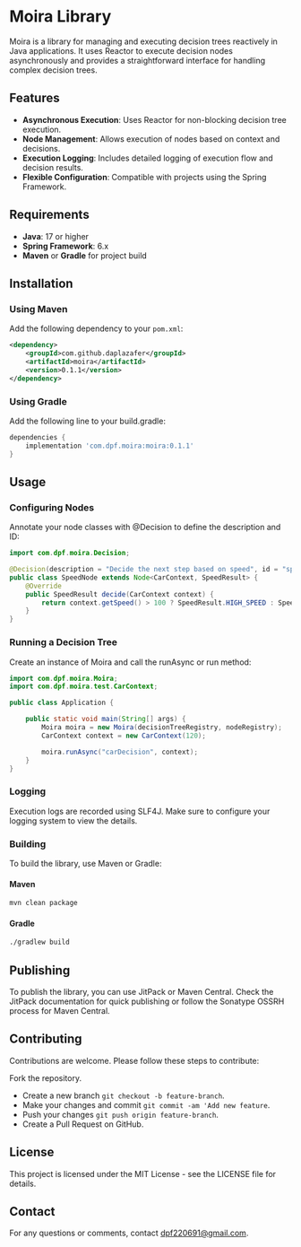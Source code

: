 # Moira Library

Moira is a library for managing and executing decision trees reactively in Java applications. It uses Reactor to execute decision nodes asynchronously and provides a straightforward interface for handling complex decision trees.

## Features

- **Asynchronous Execution**: Uses Reactor for non-blocking decision tree execution.
- **Node Management**: Allows execution of nodes based on context and decisions.
- **Execution Logging**: Includes detailed logging of execution flow and decision results.
- **Flexible Configuration**: Compatible with projects using the Spring Framework.

## Requirements

- **Java**: 17 or higher
- **Spring Framework**: 6.x
- **Maven** or **Gradle** for project build

## Installation

### Using Maven

Add the following dependency to your `pom.xml`:

```xml
<dependency>
    <groupId>com.github.daplazafer</groupId>
    <artifactId>moira</artifactId>
    <version>0.1.1</version>
</dependency>
```

### Using Gradle

Add the following line to your build.gradle:

```groovy
dependencies {
    implementation 'com.dpf.moira:moira:0.1.1'
}
```

## Usage

### Configuring Nodes

Annotate your node classes with @Decision to define the description and ID:

```java
import com.dpf.moira.Decision;

@Decision(description = "Decide the next step based on speed", id = "speedDecision")
public class SpeedNode extends Node<CarContext, SpeedResult> {
    @Override
    public SpeedResult decide(CarContext context) {
        return context.getSpeed() > 100 ? SpeedResult.HIGH_SPEED : SpeedResult.NORMAL_SPEED;
    }
}
```

### Running a Decision Tree

Create an instance of Moira and call the runAsync or run method:

```java
import com.dpf.moira.Moira;
import com.dpf.moira.test.CarContext;

public class Application {

    public static void main(String[] args) {
        Moira moira = new Moira(decisionTreeRegistry, nodeRegistry);
        CarContext context = new CarContext(120);

        moira.runAsync("carDecision", context);
    }
}
```

### Logging

Execution logs are recorded using SLF4J. Make sure to configure your logging system to view the details.

### Building

To build the library, use Maven or Gradle:

#### Maven
```bash
mvn clean package
```

#### Gradle
```bash
./gradlew build
```

## Publishing

To publish the library, you can use JitPack or Maven Central. Check the JitPack documentation for quick publishing or follow the Sonatype OSSRH process for Maven Central.

## Contributing

Contributions are welcome. Please follow these steps to contribute:

Fork the repository.
- Create a new branch `git checkout -b feature-branch`.
- Make your changes and commit `git commit -am 'Add new feature`.
- Push your changes `git push origin feature-branch`.
- Create a Pull Request on GitHub.

## License

This project is licensed under the MIT License - see the LICENSE file for details.

## Contact

For any questions or comments, contact dpf220691@gmail.com.

